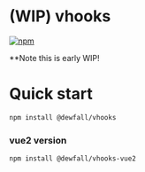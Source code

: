 # (WIP) vhooks

[![npm](https://img.shields.io/npm/v/@dewfall/vhooks)](https://www.npmjs.com/package/@dewfall/vhooks)

**Note this is early WIP!

# Quick start

``` bash
npm install @dewfall/vhooks
```

### vue2 version


``` bash
npm install @dewfall/vhooks-vue2
```
